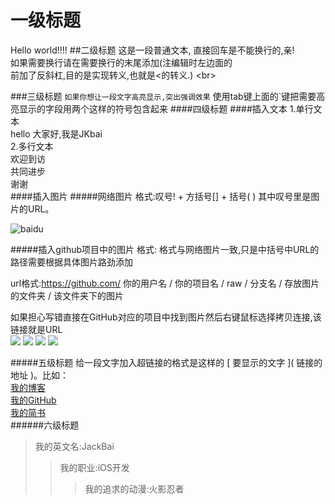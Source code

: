 # 一级标题
Hello world!!!!
##二级标题
这是一段普通文本,
直接回车是不能换行的,亲!<br>
如果需要换行请在需要换行的末尾添加(注编辑时左边面的<br>前加了反斜杠\,目的是实现转义,也就是<的转义.) \<br>

###三级标题
`如果你想让一段文字高亮显示,突出强调效果`
使用tab键上面的`键把需要高亮显示的字段用两个这样的符号包含起来
####四级标题
####插入文本
1.单行文本<br>
    hello 大家好,我是JKbai<br>
2.多行文本<br>
    欢迎到访<br>
    共同进步<br>
    谢谢<br>
####插入图片
#####网络图片
格式:叹号\! + 方括号\[\] + 括号\( \) 其中叹号里是图片的URL。<br>

![baidu](http://www.baidu.com/img/bdlogo.gif "百度logo")  <br>

#####插入github项目中的图片
格式:  格式与网络图片一致,只是中括号中URL的路径需要根据具体图片路劲添加<br>

url格式:https://github.com/ 你的用户名 / 你的项目名 / raw / 分支名 / 存放图片的文件夹 / 该文件夹下的图片<br>

如果担心写错直接在GitHub对应的项目中找到图片然后右键鼠标选择拷贝连接,该链接就是URL<br>
![](https://github.com/JKbai/Test/blob/master/Test/1.PNG) 
![](https://github.com/JKbai/Test/blob/master/Test/2.PNG) 
![](https://github.com/JKbai/Test/blob/master/Test/3.PNG) 
![](https://github.com/JKbai/Test/blob/master/Test/4.PNG)

#####五级标题
给一段文字加入超链接的格式是这样的 \[ 要显示的文字 \]\( 链接的地址 \)。比如：<br>
[我的博客](http://www.cnblogs.com/yinxiao-bai1014/)<br>
[我的GitHub](https://github.com/JKbai)<br>
[我的简书](http://www.jianshu.com/users/46a9daddd47b/timeline)<br>
######六级标题
>我的英文名:JackBai<br>
>>我的职业:iOS开发<br>
>>>我的追求的动漫:火影忍者

